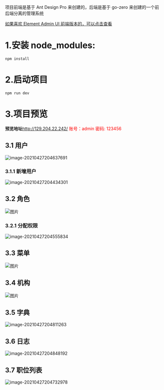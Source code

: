 项目前端是基于 Ant Design Pro 来创建的，后端是基于 go-zero 来创建的一个前后端分离的管理系统

[如果喜欢 Element Admin UI 前端版本的，可以点击查看](https://github.com/feihua/go-zero-admin-vue)

# 1.安装 node_modules:

```shell
npm install
```

# 2.启动项目

```shell
npm run dev
```

# 3.项目预览

**预览地址**http://129.204.22.242/ <span  style="color: red;"> 账号：admin 密码: 123456</span>

## 3.1 用户

![image-20210427204637691](https://gitee.com/liufeihua/images/raw/master/images/image-20210427204637691.png)

### 3.1.1 新增用户

![image-20210427204434301](https://gitee.com/liufeihua/images/raw/master/images/image-20210427204434301.png)

## 3.2 角色

![图片](https://uploader.shimo.im/f/5k8DqDJY7ZlCpg9t.png!thumbnail)

### 3.2.1 分配权限

![image-20210427204555834](https://gitee.com/liufeihua/images/raw/master/images/image-20210427204555834.png)

## 3.3 菜单

![图片](https://uploader.shimo.im/f/rdfMRADldvEb0Ny0.png!thumbnail)

## 3.4 机构

![图片](https://uploader.shimo.im/f/jM5mUyjETIQ2tL42.png!thumbnail)

## 3.5 字典

![image-20210427204811263](https://gitee.com/liufeihua/images/raw/master/images/image-20210427204811263.png)

## 3.6 日志

![image-20210427204848192](https://gitee.com/liufeihua/images/raw/master/images/image-20210427204848192.png)

## 3.7 职位列表

![image-20210427204732978](https://gitee.com/liufeihua/images/raw/master/images/image-20210427204732978.png)

